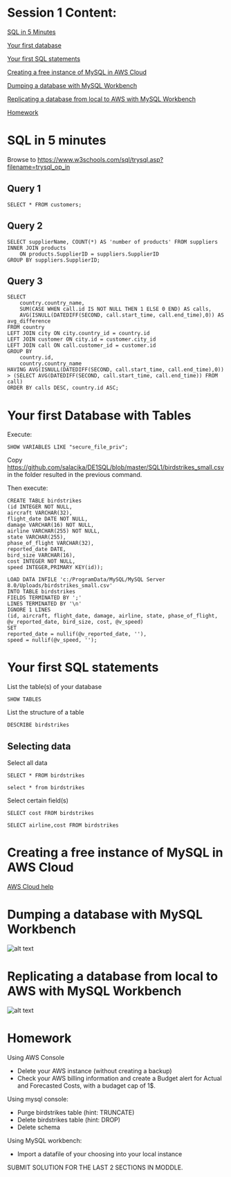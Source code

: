 # Session 1 Content:

[SQL in 5 Minutes](#5mins)

[Your first database](#firstdb)

[Your first SQL statements](#firstsql)

[Creating a free instance of MySQL in AWS Cloud](#aws)

[Dumping a database with MySQL Workbench](#dump)

[Replicating a database from local to AWS with MySQL Workbench](#replicate)

[Homework](#homework)  



<a name="5mins"/>


# SQL in 5 minutes

Browse to https://www.w3schools.com/sql/trysql.asp?filename=trysql_op_in

## Query 1
`SELECT * FROM customers;`

## Query 2
```
SELECT supplierName, COUNT(*) AS 'number of products' FROM suppliers
INNER JOIN products
	ON products.SupplierID = suppliers.SupplierID
GROUP BY suppliers.SupplierID;
```

## Query 3
```
SELECT 
	country.country_name,
	SUM(CASE WHEN call.id IS NOT NULL THEN 1 ELSE 0 END) AS calls,
	AVG(ISNULL(DATEDIFF(SECOND, call.start_time, call.end_time),0)) AS avg_difference
FROM country 
LEFT JOIN city ON city.country_id = country.id
LEFT JOIN customer ON city.id = customer.city_id
LEFT JOIN call ON call.customer_id = customer.id
GROUP BY 
	country.id,
	country.country_name
HAVING AVG(ISNULL(DATEDIFF(SECOND, call.start_time, call.end_time),0)) > (SELECT AVG(DATEDIFF(SECOND, call.start_time, call.end_time)) FROM call)
ORDER BY calls DESC, country.id ASC;
```

<a name="firstdb"/>

# Your first Database with Tables

Execute:
```
SHOW VARIABLES LIKE "secure_file_priv";
```

Copy https://github.com/salacika/DE1SQL/blob/master/SQL1/birdstrikes_small.csv in the folder resulted in the previous command. 

Then execute:

```
CREATE TABLE birdstrikes 
(id INTEGER NOT NULL,
aircraft VARCHAR(32),
flight_date DATE NOT NULL,
damage VARCHAR(16) NOT NULL,
airline VARCHAR(255) NOT NULL,
state VARCHAR(255),
phase_of_flight VARCHAR(32),
reported_date DATE,
bird_size VARCHAR(16),
cost INTEGER NOT NULL,
speed INTEGER,PRIMARY KEY(id));

LOAD DATA INFILE 'c:/ProgramData/MySQL/MySQL Server 8.0/Uploads/birdstrikes_small.csv' 
INTO TABLE birdstrikes 
FIELDS TERMINATED BY ';' 
LINES TERMINATED BY '\n' 
IGNORE 1 LINES 
(id, aircraft, flight_date, damage, airline, state, phase_of_flight, @v_reported_date, bird_size, cost, @v_speed)
SET
reported_date = nullif(@v_reported_date, ''),
speed = nullif(@v_speed, '');
```

<a name="firstsql"/>

# Your first SQL statements


List the table(s) of your database

`SHOW TABLES`

List the structure of a table

`DESCRIBE birdstrikes`

## Selecting data

Select all data

`SELECT * FROM birdstrikes`

`select * from birdstrikes`

Select certain field(s)

`SELECT cost FROM birdstrikes`

`SELECT airline,cost FROM birdstrikes`

<a name="aws"/>

# Creating a free instance of MySQL in AWS Cloud

[AWS Cloud help](https://github.com/salacika/DE1SQL/tree/master/SQL1/AWS)

<a name="dump"/>

# Dumping a database with MySQL Workbench

![alt text](https://github.com/salacika/DE1SQL/blob/master/SQL1/dump.png?raw=true)

<a name="replicate"/>

# Replicating a database from local to AWS with MySQL Workbench

![alt text](https://github.com/salacika/DE1SQL/blob/master/SQL1/replicate.png?raw=true)

<a name="homework"/>

# Homework

Using AWS Console
- Delete your AWS instance (without creating a backup)
- Check your AWS billing information and create a Budget alert for Actual and Forecasted Costs, with a budaget cap of 1$.

Using mysql console:
- Purge birdstrikes table (hint: TRUNCATE)
- Delete birdstrikes table (hint: DROP)
- Delete schema 

Using MySQL workbench:
- Import a datafile of your choosing into your local instance


SUBMIT SOLUTION FOR THE LAST 2 SECTIONS IN MODDLE.






